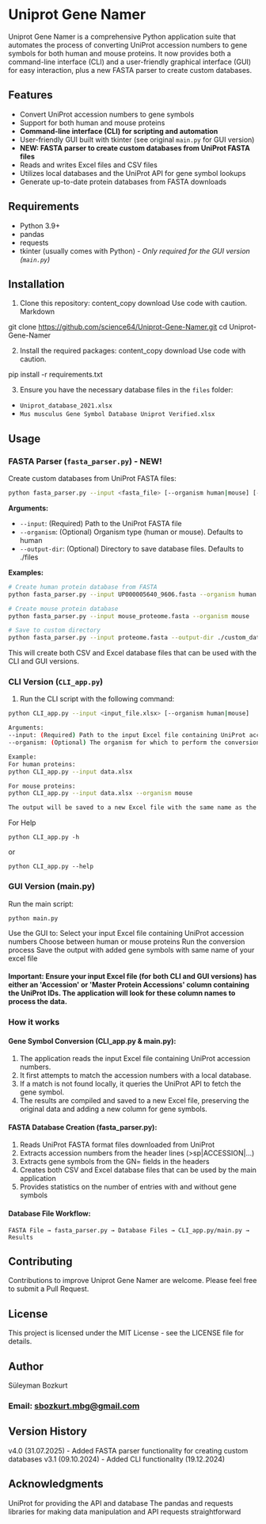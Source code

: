 # Uniprot Gene Namer

Uniprot Gene Namer is a comprehensive Python application suite that automates the process of converting UniProt accession numbers to gene symbols for both human and mouse proteins. It now provides both a command-line interface (CLI) and a user-friendly graphical interface (GUI) for easy interaction, plus a new FASTA parser to create custom databases.

## Features

- Convert UniProt accession numbers to gene symbols
- Support for both human and mouse proteins
- **Command-line interface (CLI) for scripting and automation**
- User-friendly GUI built with tkinter (see original `main.py` for GUI version)
- **NEW: FASTA parser to create custom databases from UniProt FASTA files**
- Reads and writes Excel files and CSV files
- Utilizes local databases and the UniProt API for gene symbol lookups
- Generate up-to-date protein databases from FASTA downloads

## Requirements

- Python 3.9+
- pandas
- requests
- tkinter (usually comes with Python) - _Only required for the GUI version (`main.py`)_

## Installation

1. Clone this repository:
   content_copy
   download
   Use code with caution.
   Markdown

git clone https://github.com/science64/Uniprot-Gene-Namer.git
cd Uniprot-Gene-Namer

2. Install the required packages:
   content_copy
   download
   Use code with caution.

pip install -r requirements.txt

3. Ensure you have the necessary database files in the `files` folder:

- `Uniprot_database_2021.xlsx`
- `Mus musculus Gene Symbol Database Uniprot Verified.xlsx`

## Usage

### FASTA Parser (`fasta_parser.py`) - NEW!

Create custom databases from UniProt FASTA files:

```bash
python fasta_parser.py --input <fasta_file> [--organism human|mouse] [--output-dir ./files]
```

**Arguments:**
- `--input`: (Required) Path to the UniProt FASTA file
- `--organism`: (Optional) Organism type (human or mouse). Defaults to human
- `--output-dir`: (Optional) Directory to save database files. Defaults to ./files

**Examples:**
```bash
# Create human protein database from FASTA
python fasta_parser.py --input UP000005640_9606.fasta --organism human

# Create mouse protein database
python fasta_parser.py --input mouse_proteome.fasta --organism mouse

# Save to custom directory
python fasta_parser.py --input proteome.fasta --output-dir ./custom_databases
```

This will create both CSV and Excel database files that can be used with the CLI and GUI versions.

### CLI Version (`CLI_app.py`)

1. Run the CLI script with the following command:

```bash
python CLI_app.py --input <input_file.xlsx> [--organism human|mouse]

Arguments:
--input: (Required) Path to the input Excel file containing UniProt accession numbers. The file should have either an 'Accession' or 'Master Protein Accessions' column.
--organism: (Optional) The organism for which to perform the conversion. Can be either human or mouse. Defaults to human.

Example:
For human proteins:
python CLI_app.py --input data.xlsx

For mouse proteins:
python CLI_app.py --input data.xlsx --organism mouse

The output will be saved to a new Excel file with the same name as the input file, but with _output appended (e.g., data_output.xlsx).
```

For Help

```
python CLI_app.py -h
```

or

```
python CLI_app.py --help
```

### GUI Version (main.py)

Run the main script:

```
python main.py
```

Use the GUI to:
Select your input Excel file containing UniProt accession numbers
Choose between human or mouse proteins
Run the conversion process
Save the output with added gene symbols with same name of your excel file

#### Important: Ensure your input Excel file (for both CLI and GUI versions) has either an 'Accession' or 'Master Protein Accessions' column containing the UniProt IDs. The application will look for these column names to process the data.

### How it works

#### Gene Symbol Conversion (CLI_app.py & main.py):
1. The application reads the input Excel file containing UniProt accession numbers.
2. It first attempts to match the accession numbers with a local database.
3. If a match is not found locally, it queries the UniProt API to fetch the gene symbol.
4. The results are compiled and saved to a new Excel file, preserving the original data and adding a new column for gene symbols.

#### FASTA Database Creation (fasta_parser.py):
1. Reads UniProt FASTA format files downloaded from UniProt
2. Extracts accession numbers from the header lines (>sp|ACCESSION|...)
3. Extracts gene symbols from the GN= fields in the headers
4. Creates both CSV and Excel database files that can be used by the main application
5. Provides statistics on the number of entries with and without gene symbols

#### Database File Workflow:
```
FASTA File → fasta_parser.py → Database Files → CLI_app.py/main.py → Results
```

## Contributing

Contributions to improve Uniprot Gene Namer are welcome. Please feel free to submit a Pull Request.

## License

This project is licensed under the MIT License - see the LICENSE file for details.

## Author

Süleyman Bozkurt

### Email: sbozkurt.mbg@gmail.com

## Version History

v4.0 (31.07.2025) - Added FASTA parser functionality for creating custom databases
v3.1 (09.10.2024) - Added CLI functionality (19.12.2024)

## Acknowledgments

UniProt for providing the API and database
The pandas and requests libraries for making data manipulation and API requests straightforward
